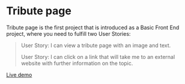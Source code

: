 # Tribute page

Tribute page is the first project that is introduced as a Basic Front End project, where you need to fulfill two User Stories:

>User Story: I can view a tribute page with an image and text.
>
>User Story: I can click on a link that will take me to an external website with further information on the topic.

[Live demo](https://dionysusbenstein.github.io/tribute-page/)
